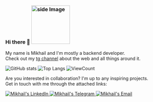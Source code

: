### Hi there 👋  <img src="https://github.com/FrozRt/FrozRt/blob/master/proger.gif" border="0" width="120" align="justify" alt="side Image" />  

My name is Mikhail and I'm mostly a backend developer.     
Check out my [tg channel](https://t.me/progdude_info) about the web and all things around it.   

![GitHub stats](https://github-readme-stats.vercel.app/api?username=frozrt&show_icons=true&hide_title=true&count_private=true&theme=gotham)
![Top Langs](https://github-readme-stats.vercel.app/api/top-langs/?username=frozrt&layout=compact&theme=gotham&custom_title=Statistics)
![ViewCount](https://komarev.com/ghpvc/?username=frozrt&color=1A4730)  

Are you interested in collaboration? I'm up to any inspiring projects.  
Get in touch with me through the attached links:  

<a href="https://www.linkedin.com/in/mikhail-chigrin/">
  <img alt="Mikhail's LinkedIn" src="https://img.shields.io/badge/-LinkedIn-1A4730?style=flat-square&logo=Linkedin&logoColor=white" />
</a>
<a href="https://t.me/frozrt">
  <img alt="Mikhail's Telegram" src="https://img.shields.io/badge/-Telegram-1A4730?style=flat-square&logo=Telegram&logoColor=white" />
</a>
<a href="mailto:me@chigrin.tech">
  <img alt="Mikhail's Email" src="https://img.shields.io/badge/-E--mail-1A4730?style=flat-square&logo=Gmail&logoColor=white" />
</a>  

